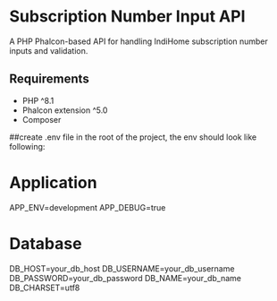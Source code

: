 # Subscription Number Input API

A PHP Phalcon-based API for handling IndiHome subscription number inputs and validation.

## Requirements

- PHP ^8.1
- Phalcon extension ^5.0
- Composer


##create .env file in the root of the project, the env should look like following:

# Application
APP_ENV=development
APP_DEBUG=true

# Database
DB_HOST=your_db_host
DB_USERNAME=your_db_username
DB_PASSWORD=your_db_password
DB_NAME=your_db_name
DB_CHARSET=utf8



